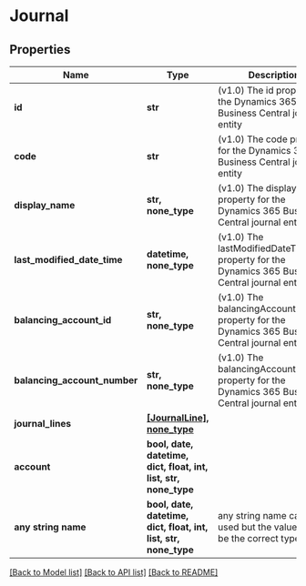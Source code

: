 # Journal


## Properties
Name | Type | Description | Notes
------------ | ------------- | ------------- | -------------
**id** | **str** | (v1.0) The id property for the Dynamics 365 Business Central journal entity | [optional] 
**code** | **str** | (v1.0) The code property for the Dynamics 365 Business Central journal entity | [optional] 
**display_name** | **str, none_type** | (v1.0) The displayName property for the Dynamics 365 Business Central journal entity | [optional] 
**last_modified_date_time** | **datetime, none_type** | (v1.0) The lastModifiedDateTime property for the Dynamics 365 Business Central journal entity | [optional] 
**balancing_account_id** | **str, none_type** | (v1.0) The balancingAccountId property for the Dynamics 365 Business Central journal entity | [optional] 
**balancing_account_number** | **str, none_type** | (v1.0) The balancingAccountNumber property for the Dynamics 365 Business Central journal entity | [optional] 
**journal_lines** | [**[JournalLine], none_type**](JournalLine.md) |  | [optional] 
**account** | **bool, date, datetime, dict, float, int, list, str, none_type** |  | [optional] 
**any string name** | **bool, date, datetime, dict, float, int, list, str, none_type** | any string name can be used but the value must be the correct type | [optional]

[[Back to Model list]](../README.md#documentation-for-models) [[Back to API list]](../README.md#documentation-for-api-endpoints) [[Back to README]](../README.md)


